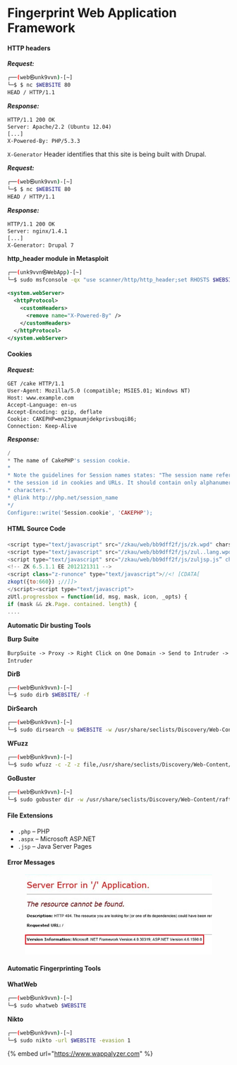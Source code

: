 # Fingerprint Web Application Framework

#### HTTP headers

_**Request:**_

```bash
┌──(web㉿unk9vvn)-[~]
└─$ $ nc $WEBSITE 80
HEAD / HTTP/1.1
```

_**Response:**_

```http
HTTP/1.1 200 OK
Server: Apache/2.2 (Ubuntu 12.04)
[...]
X-Powered-By: PHP/5.3.3
```

`X-Generator` Header identifies that this site is being built with Drupal.

_**Request:**_

```bash
┌──(web㉿unk9vvn)-[~]
└─$ $ nc $WEBSITE 80
HEAD / HTTP/1.1
```

_**Response:**_

```http
HTTP/1.1 200 OK
Server: nginx/1.4.1
[...]
X-Generator: Drupal 7
```

**http\_header module in Metasploit**

```bash
┌──(unk9vvn㉿WebApp)-[~]
└─$ sudo msfconsole -qx "use scanner/http/http_header;set RHOSTS $WEBSITE;set THREADS 10;run;exit"
```

```xml
<system.webServer>
  <httpProtocol>
    <customHeaders> 
      <remove name="X-Powered-By" />
    </customHeaders> 
  </httpProtocol>
</system.webServer>
```

#### Cookies

_**Request:**_

```http
GET /cake HTTP/1.1
User-Agent: Mozilla/5.0 (compatible; MSIE5.01; Windows NT)
Host: www.example.com
Accept-Language: en-us
Accept-Encoding: gzip, deflate
Cookie: CAKEPHP=mn23gmaumjdekprivsbuqi86;
Connection: Keep-Alive
```

_**Response:**_

```php
/
* The name of CakePHP's session cookie.
*
* Note the guidelines for Session names states: "The session name references
* the session id in cookies and URLs. It should contain only alphanumeric
* characters."
* @link http://php.net/session_name
*/
Configure::write('Session.cookie', 'CAKEPHP');
```

#### HTML Source Code

```javascript
<script type="text/javascript" src="/zkau/web/bb9dff2f/js/zk.wpd" charset="UTF-8"></script>
<script type="text/javascript" src="/zkau/web/bb9dff2f/js/zul..lang.wpd" charset="UTF-8"></script>
<script type="text/javascript" src="/zkau/web/bb9dff2f/js/zuljsp.js” charset="UTF-8"></script>
<!-- ZK 6.5.1.1 EE 2012121311 -->
<script class="z-runonce" type="text/javascript">//<! [CDATA[
zkopt({to:660}) ;//]]>
</script><script type="text/javascript">
zUtl.progressbox = function(id, msg, mask, icon, _opts) {
if (mask && zk.Page. contained. length) {
....
```

**Automatic Dir busting Tools**

**Burp Suite**

`BurpSuite -> Proxy -> Right Click on One Domain -> Send to Intruder -> Intruder`

**DirB**

```bash
┌──(web㉿unk9vvn)-[~] 
└─$ sudo dirb $WEBSITE/ -f 
```

**DirSearch**

```bash
┌──(web㉿unk9vvn)-[~] 
└─$ sudo dirsearch -u $WEBSITE -w /usr/share/seclists/Discovery/Web-Content/raft-medium-directories-lowercase.txt -e php,txt,cnf,conf
```

**WFuzz**

```bash
┌──(web㉿unk9vvn)-[~] 
└─$ sudo wfuzz -c -Z -z file,/usr/share/seclists/Discovery/Web-Content/raft-medium-directories-lowercase.txt --sc 200 "$WEBSITE/FUZZ"
```

**GoBuster**

```bash
┌──(web㉿unk9vvn)-[~] 
└─$ sudo gobuster dir -w /usr/share/seclists/Discovery/Web-Content/raft-medium-directories-lowercase.txt -u $WEBSITE -x php,txt,cnf,conf
```

#### File Extensions

* `.php` – PHP
* `.aspx` – Microsoft ASP.NET
* `.jsp` – Java Server Pages

#### Error Messages

<figure><img src="../../.gitbook/assets/AspServerError.jpg" alt=""><figcaption></figcaption></figure>

#### Automatic Fingerprinting Tools

**WhatWeb**

```bash
┌──(web㉿unk9vvn)-[~]
└─$ sudo whatweb $WEBSITE
```

**Nikto**

```bash
┌──(web㉿unk9vvn)-[~]
└─$ sudo nikto -url $WEBSITE -evasion 1
```

{% embed url="https://www.wappalyzer.com" %}
